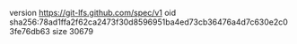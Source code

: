 version https://git-lfs.github.com/spec/v1
oid sha256:78ad1ffa2f62ca2473f30d8596951ba4ed73cb36476a4d7c630e2c03fe76db63
size 30679
